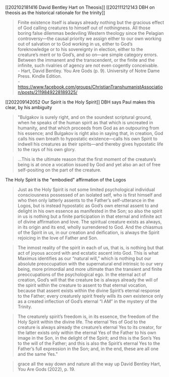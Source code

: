
[[202102181416 David Bentley Hart on Theosis]]
[[202111212143 DBH on theosis as the historical rationale for the trinity]]

> Finite existence itself is always already nothing but the gracious effect of God calling creatures to himself out of nothingness. All those boring false dilemmas bedeviling Western theology since the Pelagian controversy—the causal priority we assign either to our own working out of salvation or to God working in us, either to God’s foreknowledge or to his sovereignty in election, either to the creature’s merit or to God’s, and so on—are simple category errors. Between the immanent and the transcendent, or the finite and the infinite, such rivalries of agency are not even cogently conceivable.  
    - Hart, David Bentley. You Are Gods (p. 9). University of Notre Dame Press. Kindle Edition.  
        - https://www.facebook.com/groups/ChristianTranshumanistAssociation/posts/2119849228189325/  

[[202209142052 Our Spirit is the Holy Spirit]]
DBH says Paul makes this clear, by his ambiguity

> "Bulgakov is surely right, and on the soundest scriptural ground, when he speaks of the human spirit as that which is uncreated in humanity, and that which proceeds from God as an outpouring from his essence; and Bulgakov is right also in saying that, in creation, God calls his own breath to hypostatic existence—calls his own Spirit to indwell his creatures as their spirits—and thereby gives hypostatic life to the rays of his own glory.  

> ...This is the ultimate reason that the first moment of the creature’s being is at once a vocation issued by God and yet also an act of free self-positing on the part of the creature.  

The Holy Spirit is the "embodied" affirmation of the Logos

> Just as the Holy Spirit is not some limited psychological individual consciousness possessed of an isolated self, who is first himself and who then only latterly assents to the Father’s self-utterance in the Logos, but is instead hypostatic as God’s own eternal assent to and delight in his own essence as manifested in the Son; so also the spirit in us is nothing but a finite participation in that eternal and infinite act of divine affirmation and love. The spiritual creature exists as always, in its origin and its end, wholly surrendered to God. And the chiasmus of the Spirit in us, in our creation and deification, is always the Spirit rejoicing in the love of Father and Son.  

> The inmost reality of the spirit in each of us, that is, is nothing but that act of joyous accord with and ecstatic ascent into God. This is what Maximus identifies as our “natural will,” which is nothing but our absolute preoccupation with the supernatural end intrinsic to our very being, more primordial and more ultimate than the transient and finite preoccupations of the psychological ego. In the eternal act of creation, God’s will that the creature be is always already the will of the spirit within the creature to assent to that eternal vocation, because that assent exists within the divine Spirit’s eternal response to the Father; every creaturely spirit freely wills its own existence only as a created inflection of God’s eternal “I AM” in the mystery of the Trinity.  

> The creaturely spirit’s freedom is, in its essence, the freedom of the Holy Spirit within the divine life. The eternal Yes of God to the creature is always already the creature’s eternal Yes to its creator, for the latter exists only within the eternal Yes of the Father to his own image in the Son, in the delight of the Spirit; and this is the Son’s Yes to the will of the Father; and this is also the Spirit’s eternal Yes to the Father’s full expression in the Son; and, in the end, these are all one and the same Yes."  

> grace all the way down and nature all the way up
> David Bentley Hart, You Are Gods (2022), p. 19.

